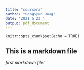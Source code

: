 ```yaml
---
title: "coursera"
author: "Sanghyun Jung"
date: '2021 5 23 '
output: pdf_document
---
```


```{r setup, include=FALSE}
knitr::opts_chunk$set(echo = TRUE)
```

## This is a markdown file

*first markdown file!*

